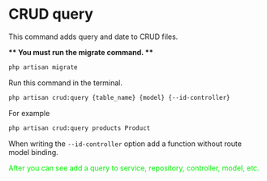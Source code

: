 # CRUD query

This command adds query and date to CRUD files. <br>

<strong>** You must run the migrate command. ** </strong> <br>

```bash
php artisan migrate
```

Run this command in the terminal. <br>

```bash
php artisan crud:query {table_name} {model} {--id-controller}
```

For example

```bash
php artisan crud:query products Product
```

When writing the `--id-controller` option add a function without route model binding.

<font color="info">After you can see add a query to service, repository, controller, model, etc.</font>
